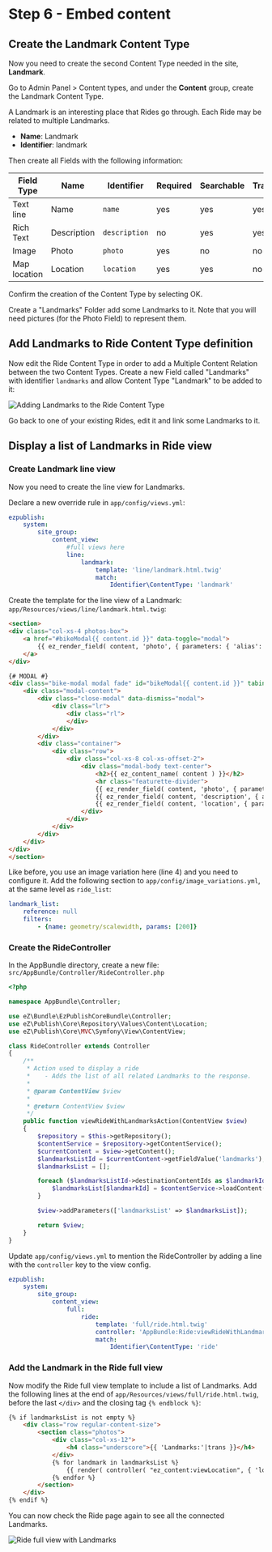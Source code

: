 # Step 6 - Embed content

## Create the Landmark Content Type

Now you need to create the second Content Type needed in the site, **Landmark**.

Go to Admin Panel &gt; Content types, and under the **Content** group, create the Landmark Content Type.

A Landmark is an interesting place that Rides go through. Each Ride may be related to multiple Landmarks.

- **Name**: Landmark
- **Identifier**: landmark

Then create all Fields with the following information: 

| Field Type   | Name             | Identifier       |  Required | Searchable | Translatable |
| ------------ | ---------------- | ---------------- | --------- | ---------- | ------------ |
| Text line    | Name             | `name`           | yes       | yes        | yes          |
| Rich Text    | Description      | `description`    | no        | yes        | yes          |
| Image        | Photo            | `photo`          | yes       | no         | no           |
| Map location | Location         | `location`       | yes       | yes        | no           |

Confirm the creation of the Content Type by selecting OK.

Create a "Landmarks" Folder add some Landmarks to it.
Note that you will need pictures (for the Photo Field) to represent them.

## Add Landmarks to Ride Content Type definition

Now edit the Ride Content Type in order to add a Multiple Content Relation between the two Content Types.
Create a new Field called "Landmarks" with identifier `landmarks` and allow Content Type "Landmark" to be added to it:

![Adding Landmarks to the Ride Content Type](img/bike_ride_adding_landmarks_to_the_ride_content_type.png "Adding a relation between the Ride and the Landmark using Content Relations (multiple)")

Go back to one of your existing Rides, edit it and link some Landmarks to it.

## Display a list of Landmarks in Ride view

### Create Landmark line view

Now you need to create the line view for Landmarks.

Declare a new override rule in `app/config/views.yml`:

``` yaml
ezpublish:
    system:
        site_group:
            content_view:
                #full views here
                line:
                    landmark:
                        template: 'line/landmark.html.twig'
                        match:
                            Identifier\ContentType: 'landmark'
```

Create the template for the line view of a Landmark: `app/Resources/views/line/landmark.html.twig`:

``` html hl_lines="4"
<section>
<div class="col-xs-4 photos-box">
    <a href="#bikeModal{{ content.id }}" data-toggle="modal">
        {{ ez_render_field( content, 'photo', { parameters: { 'alias': 'landmark_list', 'class': 'img-responsive img-rounded'}}) }}
    </a>
</div>

{# MODAL #}
<div class="bike-modal modal fade" id="bikeModal{{ content.id }}" tabindex="-1" role="dialog" aria-hidden="true">
    <div class="modal-content">
        <div class="close-modal" data-dismiss="modal">
            <div class="lr">
                <div class="rl">
                </div>
            </div>
        </div>
        <div class="container">
            <div class="row">
                <div class="col-xs-8 col-xs-offset-2">
                    <div class="modal-body text-center">
                        <h2>{{ ez_content_name( content ) }}</h2>
                        <hr class="featurette-divider">
                        {{ ez_render_field( content, 'photo', { parameters: { 'alias': 'large'}, attr: { 'class': 'img-responsive img-rounded' }}) }}
                        {{ ez_render_field( content, 'description', { attr: { 'class': 'padding-box text-justify' }}) }}
                        {{ ez_render_field( content, 'location', { parameters: {'width': '100%', 'height': '250px', 'showMap': true, 'showInfo': false }}) }}
                    </div>
                </div>
            </div>
        </div>
    </div>
</div>
</section>
```

Like before, you use an image variation here (line 4) and you need to configure it.
Add the following section to `app/config/image_variations.yml`, at the same level as `ride_list`:

``` yaml
landmark_list:
    reference: null
    filters:
        - {name: geometry/scalewidth, params: [200]}
```

### Create the RideController

In the AppBundle directory, create a new file: `src/AppBundle/Controller/RideController.php`

``` php
<?php

namespace AppBundle\Controller;

use eZ\Bundle\EzPublishCoreBundle\Controller;
use eZ\Publish\Core\Repository\Values\Content\Location;
use eZ\Publish\Core\MVC\Symfony\View\ContentView;

class RideController extends Controller
{
    /**
     * Action used to display a ride
     *    - Adds the list of all related Landmarks to the response.
     *
     * @param ContentView $view
     *
     * @return ContentView $view
     */
    public function viewRideWithLandmarksAction(ContentView $view)
    {
        $repository = $this->getRepository();
        $contentService = $repository->getContentService();
        $currentContent = $view->getContent();
        $landmarksListId = $currentContent->getFieldValue('landmarks');
        $landmarksList = [];

        foreach ($landmarksListId->destinationContentIds as $landmarkId) {
            $landmarksList[$landmarkId] = $contentService->loadContent($landmarkId);
        }

        $view->addParameters(['landmarksList' => $landmarksList]);

        return $view;
    }
}
```

Update `app/config/views.yml` to mention the RideController by adding a line with the `controller` key to the view config.

``` yaml hl_lines="7"
ezpublish:
    system:
        site_group:
            content_view:
                full:
                    ride:
                        template: 'full/ride.html.twig'
                        controller: 'AppBundle:Ride:viewRideWithLandmarks'
                        match:
                            Identifier\ContentType: 'ride'
```

### Add the Landmark in the Ride full view

Now modify the Ride full view template to include a list of Landmarks.
Add the following lines at the end of `app/Resources/views/full/ride.html.twig`, before the last `</div>` and the closing tag `{% endblock %}`:

``` html
{% if landmarksList is not empty %}
    <div class="row regular-content-size">
        <section class="photos">
            <div class="col-xs-12">
                <h4 class="underscore">{{ 'Landmarks:'|trans }}</h4>
            </div>
            {% for landmark in landmarksList %}
                {{ render( controller( "ez_content:viewLocation", { 'locationId': landmark.contentInfo.mainLocationId, 'viewType': 'line'} )) }}
            {% endfor %}
        </section>
    </div>
{% endif %}
```

You can now check the Ride page again to see all the connected Landmarks.

![Ride full view with Landmarks](img/bike_tutorial_ride_with_landmarks.png)
